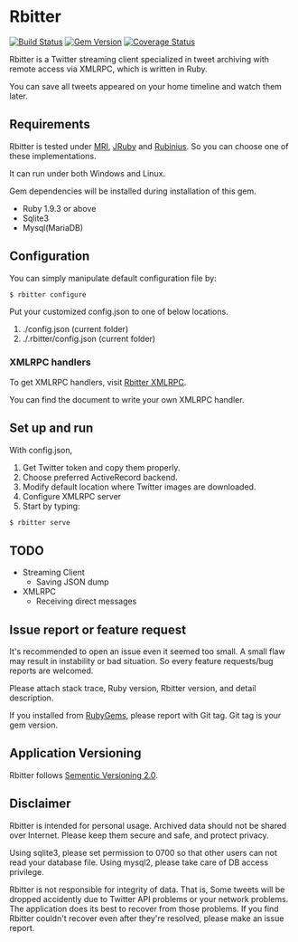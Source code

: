 # Rbitter #
[![Build Status](https://travis-ci.org/nidev/rbitter.svg?branch=master)](https://travis-ci.org/nidev/rbitter)
[![Gem Version](https://badge.fury.io/rb/rbitter.svg)](http://badge.fury.io/rb/rbitter)
[![Coverage Status](https://coveralls.io/repos/nidev/rbitter/badge.svg?branch=master)](https://coveralls.io/r/nidev/rbitter?branch=master)

Rbitter is a Twitter streaming client specialized in tweet archiving with remote access via XMLRPC, which is written in Ruby.

You can save all tweets appeared on your home timeline and watch them later.

## Requirements ##
Rbitter is tested under [MRI](https://www.ruby-lang.org), [JRuby](http://jruby.org) and [Rubinius](http://rubini.us). So you can choose one of these implementations.

It can run under both Windows and Linux.

Gem dependencies will be installed during installation of this gem.

* Ruby 1.9.3 or above
* Sqlite3
* Mysql(MariaDB)

## Configuration ##
You can simply manipulate default configuration file by:

```bash
$ rbitter configure
```

Put your customized config.json to one of below locations.

1. ./config.json (current folder)
2. ./.rbitter/config.json (current folder)

### XMLRPC handlers ###
To get XMLRPC handlers, visit [Rbitter XMLRPC](https://github.com/nidev/rbitter-rpchandles).

You can find the document to write your own XMLRPC handler.

## Set up and run ##
With config.json,

1. Get Twitter token and copy them properly.
2. Choose preferred ActiveRecord backend.
3. Modify default location where Twitter images are downloaded.
4. Configure XMLRPC server
5. Start by typing:

```bash
$ rbitter serve
```

## TODO ##
* Streaming Client
  * Saving JSON dump
* XMLRPC
  * Receiving direct messages

## Issue report or feature request ##
It's recommended to open an issue even it seemed too small. A small flaw may result in instability or bad situation. So every feature requests/bug reports are welcomed.

Please attach stack trace, Ruby version, Rbitter version, and detail description.

If you installed from [RubyGems], please report with Git tag. Git tag is your gem version.

[RubyGems]: https://rubygems.org

## Application Versioning ##
Rbitter follows [Sementic Versioning 2.0](http://semver.org/spec/v2.0.0.html).

## Disclaimer ##
Rbitter is intended for personal usage. Archived data should not be shared over Internet. Please keep them secure and safe, and protect privacy.

Using sqlite3, please set permission to 0700 so that other users can not read your database file. Using mysql2, please take care of DB access privilege.

Rbitter is not responsible for integrity of data. That is, Some tweets will be dropped accidently due to Twitter API problems or your network problems. The application does its best to recover from those problems. If you find Rbitter couldn't recover even after they're resolved, please make an issue report.
